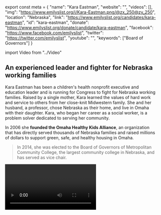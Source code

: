 export const meta = {
  "name": "Kara Eastman",
  "website": "",
  "videos": [],
  "img": "https://www.emilyslist.org/i/Kara-Eastman.png/@zx_250@zy_250",
  "location": "Nebraska",
  "link": "https://www.emilyslist.org/candidates/kara-eastman",
  "id": "kara-eastman",
  "donate": "https://www.emilyslist.org/donate/candidate/kara-eastman",
  "facebook": "https://www.facebook.com/emilyslist",
  "twitter": "https://twitter.com/emilyslist",
  "youtube": "",
  "keywords": ["Board of Governors"]
}

import Video from "../Video"

## An experienced leader and fighter for Nebraska working families

Kara Eastman has been a children's health nonprofit executive and education leader and is running for Congress to fight for Nebraska working families. Raised by a single mother, Kara learned the values of hard work and service to others from her close-knit Midwestern family. She and her husband, a professor, chose Nebraska as their home, and live in Omaha with their daughter. Kara, who began her career as a social worker, is a problem solver dedicated to serving her community.

In 2006 she **founded the Omaha Healthy Kids Alliance**, an organization that has directly served thousands of Nebraska families and raised millions of dollars to support green, safe, and healthy housing in Omaha.

> In 2014, she was elected to the Board of Governors of Metropolitan Community College, the largest community college in Nebraska, and has served as vice chair.


<Video id="3cYQVpyJhzs" />


Kara has worked tirelessly to strengthen non-discrimination policies, develop programs that create jobs in the community, and to make all campuses safe, healthy environments where students can thrive.


## A champion for expanding economic opportunity

Kara is a fierce advocate running to expand economic and educational opportunities for all Nebraskans. As president and CEO of the Omaha Healthy Kids Alliance she created jobs within the organization and with the small businesses, contractors, and local government agencies that work together to support safe housing for families. She is an experienced education leader dedicated to ensuring that all Nebraskans have access to the educational opportunities that help them get ahead, and when elected she will champion policies that grow our economy by making quality higher education affordable for all. At a time when Republicans are trying to undo the progress we’ve worked so hard to make, Kara is committed to fighting back and expanding access to health care for all. This is a deeply personal issue for her: When Kara’s mother was recently undergoing her fifth round of treatment for cancer, she was prescribed a pill that cost $2,500 — on top of the $800 she was already paying out of pocket each month for prescription drugs despite having Medicare. When elected, Kara will bring her focus on innovation and action to Congress as she tackles the toughest problems facing hardworking Nebraskans.

## An opportunity to flip a seat from red to blue

Kara is challenging Congressman Don Bacon, a vulnerable Republican freshman who has prioritized his party’s extreme agenda over the interests of the working families he was elected to serve. Bacon has voted in lockstep with the dangerous Republican agenda, including for the GOP health care plan to kick 23 million people off their insurance — threatening the health care coverage of Nebraska working families. Nebraska has never before elected a Democratic woman to the House, and Kara is poised to be the first. This is an opportunity to flip a seat, and an important race on the path to taking back the House. Let’s show Kara the full support of the EMILY’s List community and help elect this champion for Nebraska working families to the U.S. House in 2018.
